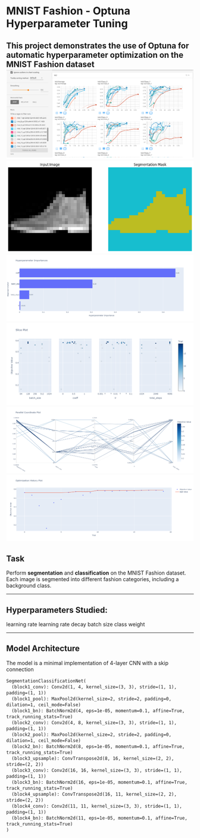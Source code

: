 # MNIST Fashion - Optuna Hyperparameter Tuning

This project demonstrates the use of **Optuna** for automatic hyperparameter optimization on the MNIST Fashion dataset
![alt text](https://github.com/lyf1436/MnistFashion-Optuna/blob/main/newplot%20(6).png)
![alt text](https://github.com/lyf1436/MnistFashion-Optuna/blob/main/download.png)
![alt text](https://github.com/lyf1436/MnistFashion-Optuna/blob/main/newplot%20(2).png)
![alt text](https://github.com/lyf1436/MnistFashion-Optuna/blob/main/newplot%20(3).png)
![alt text](https://github.com/lyf1436/MnistFashion-Optuna/blob/main/newplot%20(4).png)
![alt text](https://github.com/lyf1436/MnistFashion-Optuna/blob/main/newplot%20(5).png)
---

## Task

Perform **segmentation** and **classification** on the MNIST Fashion dataset. Each image is segmented into different fashion categories, including a background class.

---
## Hyperparameters Studied:
learning rate
learning rate decay
batch size
class weight

---
## Model Architecture

The model is a minimal implementation of 4-layer CNN with a skip connection

```plaintext
SegmentationClassificationNet(
  (block1_conv): Conv2d(1, 4, kernel_size=(3, 3), stride=(1, 1), padding=(1, 1))
  (block1_pool): MaxPool2d(kernel_size=2, stride=2, padding=0, dilation=1, ceil_mode=False)
  (block1_bn): BatchNorm2d(4, eps=1e-05, momentum=0.1, affine=True, track_running_stats=True)
  (block2_conv): Conv2d(4, 8, kernel_size=(3, 3), stride=(1, 1), padding=(1, 1))
  (block2_pool): MaxPool2d(kernel_size=2, stride=2, padding=0, dilation=1, ceil_mode=False)
  (block2_bn): BatchNorm2d(8, eps=1e-05, momentum=0.1, affine=True, track_running_stats=True)
  (block3_upsample): ConvTranspose2d(8, 16, kernel_size=(2, 2), stride=(2, 2))
  (block3_conv): Conv2d(16, 16, kernel_size=(3, 3), stride=(1, 1), padding=(1, 1))
  (block3_bn): BatchNorm2d(16, eps=1e-05, momentum=0.1, affine=True, track_running_stats=True)
  (block4_upsample): ConvTranspose2d(16, 11, kernel_size=(2, 2), stride=(2, 2))
  (block4_conv): Conv2d(11, 11, kernel_size=(3, 3), stride=(1, 1), padding=(1, 1))
  (block4_bn): BatchNorm2d(11, eps=1e-05, momentum=0.1, affine=True, track_running_stats=True)
)
